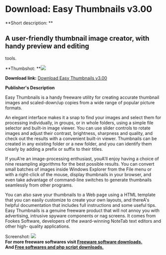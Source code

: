 # Download: Easy Thumbnails v3.00

**Short description: **

## A user-friendly thumbnail image creator, with handy preview and editing
tools.

  
**Thumbshot: **![](http://www.freewarefiles.com/screenshot/ezthumbs1_md.gif)   
  
**Download link:** [Download Easy Thumbnails v3.00](http://freesoftwares.boysofts.com/Easy-Thumbnails-V_program_17958.html)  
  

**Publisher's Description**  
  

Easy Thumbnails is a handy freeware utility for creating accurate thumbnail
images and scaled-down/up copies from a wide range of popular picture formats.

An elegant interface makes it a snap to find your images and select them for
processing individually, in groups, or in whole folders, using a simple file
selector and built-in image viewer. You can use slider controls to rotate
images and adjust their contrast, brightness, sharpness and quality, and check
out the results with a convenient built-in viewer. Thumbnails can be created
in any existing folder or a new folder, and you can identify them clearly by
adding a prefix or suffix to their titles.

If youA're an image-processing enthusiast, youA'll enjoy having a choice of
nine resampling algorithms for the best possible results. You can convert
small batches of images inside Windows Explorer from the File menu or with a
right-click of the mouse, display thumbnails in your browser, and even take
advantage of command-line switches to generate thumbnails seamlessly from
other programs.

You can also save your thumbnails to a Web page using a HTML template that you
can easily customize to create your own layouts, and thereA's helpful
documentation that includes full instructions and some useful tips. Easy
Thumbnails is a genuine freeware product that will not annoy you with
advertising, intrusive spyware components or nag screens. It comes from Fookes
Software, developers of the award-winning NoteTab text editors and other high-
quality applications.

  
  
Screenshot: ![](http://www.freewarefiles.com/screenshot/ezthumbs1.gif)  
**For more freeware softwares visit [Freeware software downloads.](http://freesoftwares.boysofts.com/)**   
**And [Free softwares and php script downloads.](http://www.boysofts.com/)**

